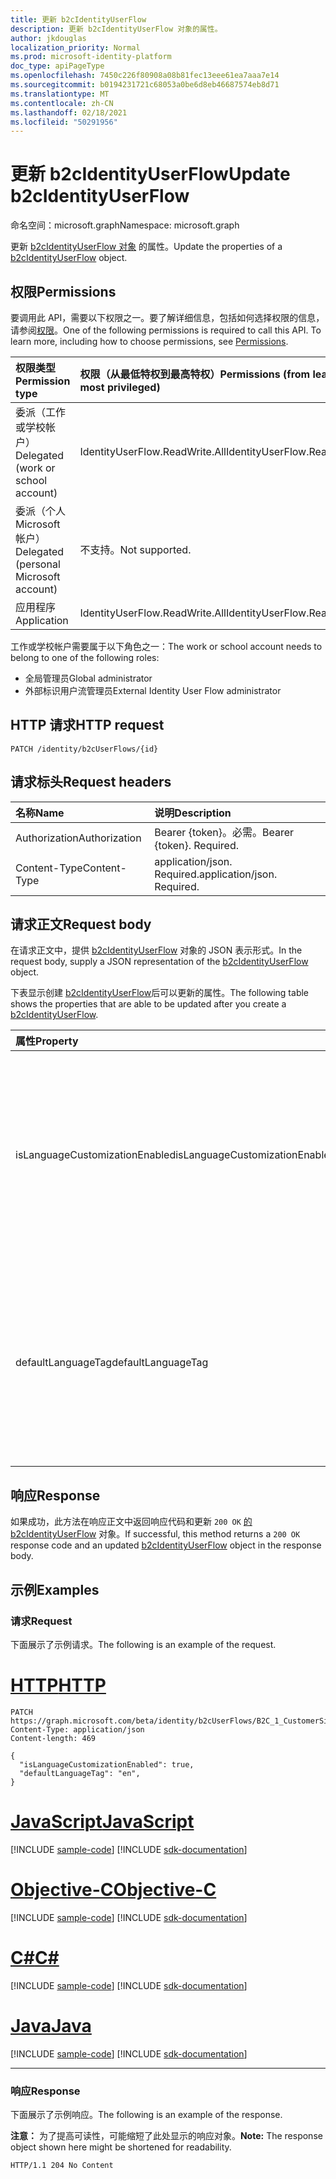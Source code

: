 ```yaml
---
title: 更新 b2cIdentityUserFlow
description: 更新 b2cIdentityUserFlow 对象的属性。
author: jkdouglas
localization_priority: Normal
ms.prod: microsoft-identity-platform
doc_type: apiPageType
ms.openlocfilehash: 7450c226f80908a08b81fec13eee61ea7aaa7e14
ms.sourcegitcommit: b0194231721c68053a0be6d8eb46687574eb8d71
ms.translationtype: MT
ms.contentlocale: zh-CN
ms.lasthandoff: 02/18/2021
ms.locfileid: "50291956"
---
```

# <a name="update-b2cidentityuserflow"></a><span data-ttu-id="abe4e-103">更新 b2cIdentityUserFlow</span><span class="sxs-lookup"><span data-stu-id="abe4e-103">Update b2cIdentityUserFlow</span></span>

<span data-ttu-id="abe4e-104">命名空间：microsoft.graph</span><span class="sxs-lookup"><span data-stu-id="abe4e-104">Namespace: microsoft.graph</span></span>

<span data-ttu-id="abe4e-105">更新 [b2cIdentityUserFlow 对象](../resources/b2cidentityuserflow.md) 的属性。</span><span class="sxs-lookup"><span data-stu-id="abe4e-105">Update the properties of a [b2cIdentityUserFlow](../resources/b2cidentityuserflow.md) object.</span></span>

## <a name="permissions"></a><span data-ttu-id="abe4e-106">权限</span><span class="sxs-lookup"><span data-stu-id="abe4e-106">Permissions</span></span>

<span data-ttu-id="abe4e-p101">要调用此 API，需要以下权限之一。要了解详细信息，包括如何选择权限的信息，请参阅[权限](/graph/permissions-reference)。</span><span class="sxs-lookup"><span data-stu-id="abe4e-p101">One of the following permissions is required to call this API. To learn more, including how to choose permissions, see [Permissions](/graph/permissions-reference).</span></span>

|<span data-ttu-id="abe4e-109">权限类型</span><span class="sxs-lookup"><span data-stu-id="abe4e-109">Permission type</span></span>      | <span data-ttu-id="abe4e-110">权限（从最低特权到最高特权）</span><span class="sxs-lookup"><span data-stu-id="abe4e-110">Permissions (from least to most privileged)</span></span>              |
|:--------------------|:---------------------------------------------------------|
|<span data-ttu-id="abe4e-111">委派（工作或学校帐户）</span><span class="sxs-lookup"><span data-stu-id="abe4e-111">Delegated (work or school account)</span></span>|<span data-ttu-id="abe4e-112">IdentityUserFlow.ReadWrite.All</span><span class="sxs-lookup"><span data-stu-id="abe4e-112">IdentityUserFlow.ReadWrite.All</span></span>|
|<span data-ttu-id="abe4e-113">委派（个人 Microsoft 帐户）</span><span class="sxs-lookup"><span data-stu-id="abe4e-113">Delegated (personal Microsoft account)</span></span>| <span data-ttu-id="abe4e-114">不支持。</span><span class="sxs-lookup"><span data-stu-id="abe4e-114">Not supported.</span></span>|
|<span data-ttu-id="abe4e-115">应用程序</span><span class="sxs-lookup"><span data-stu-id="abe4e-115">Application</span></span>|<span data-ttu-id="abe4e-116">IdentityUserFlow.ReadWrite.All</span><span class="sxs-lookup"><span data-stu-id="abe4e-116">IdentityUserFlow.ReadWrite.All</span></span>|

<span data-ttu-id="abe4e-117">工作或学校帐户需要属于以下角色之一：</span><span class="sxs-lookup"><span data-stu-id="abe4e-117">The work or school account needs to belong to one of the following roles:</span></span>

* <span data-ttu-id="abe4e-118">全局管理员</span><span class="sxs-lookup"><span data-stu-id="abe4e-118">Global administrator</span></span>
* <span data-ttu-id="abe4e-119">外部标识用户流管理员</span><span class="sxs-lookup"><span data-stu-id="abe4e-119">External Identity User Flow administrator</span></span>

## <a name="http-request"></a><span data-ttu-id="abe4e-120">HTTP 请求</span><span class="sxs-lookup"><span data-stu-id="abe4e-120">HTTP request</span></span>

<!-- {
  "blockType": "ignored"
}
-->

``` http
PATCH /identity/b2cUserFlows/{id}
```

## <a name="request-headers"></a><span data-ttu-id="abe4e-121">请求标头</span><span class="sxs-lookup"><span data-stu-id="abe4e-121">Request headers</span></span>

|<span data-ttu-id="abe4e-122">名称</span><span class="sxs-lookup"><span data-stu-id="abe4e-122">Name</span></span>|<span data-ttu-id="abe4e-123">说明</span><span class="sxs-lookup"><span data-stu-id="abe4e-123">Description</span></span>|
|:---|:---|
|<span data-ttu-id="abe4e-124">Authorization</span><span class="sxs-lookup"><span data-stu-id="abe4e-124">Authorization</span></span>|<span data-ttu-id="abe4e-p102">Bearer {token}。必需。</span><span class="sxs-lookup"><span data-stu-id="abe4e-p102">Bearer {token}. Required.</span></span>|
|<span data-ttu-id="abe4e-127">Content-Type</span><span class="sxs-lookup"><span data-stu-id="abe4e-127">Content-Type</span></span>|<span data-ttu-id="abe4e-p103">application/json. Required.</span><span class="sxs-lookup"><span data-stu-id="abe4e-p103">application/json. Required.</span></span>|

## <a name="request-body"></a><span data-ttu-id="abe4e-130">请求正文</span><span class="sxs-lookup"><span data-stu-id="abe4e-130">Request body</span></span>

<span data-ttu-id="abe4e-131">在请求正文中，提供 [b2cIdentityUserFlow](../resources/b2cidentityuserflow.md) 对象的 JSON 表示形式。</span><span class="sxs-lookup"><span data-stu-id="abe4e-131">In the request body, supply a JSON representation of the [b2cIdentityUserFlow](../resources/b2cidentityuserflow.md) object.</span></span>

<span data-ttu-id="abe4e-132">下表显示创建 [b2cIdentityUserFlow](../resources/b2cidentityuserflow.md)后可以更新的属性。</span><span class="sxs-lookup"><span data-stu-id="abe4e-132">The following table shows the properties that are able to be updated after you create a [b2cIdentityUserFlow](../resources/b2cidentityuserflow.md).</span></span>

|<span data-ttu-id="abe4e-133">属性</span><span class="sxs-lookup"><span data-stu-id="abe4e-133">Property</span></span>|<span data-ttu-id="abe4e-134">类型</span><span class="sxs-lookup"><span data-stu-id="abe4e-134">Type</span></span>|<span data-ttu-id="abe4e-135">说明</span><span class="sxs-lookup"><span data-stu-id="abe4e-135">Description</span></span>|
|:---|:---|:---|
|<span data-ttu-id="abe4e-136">isLanguageCustomizationEnabled</span><span class="sxs-lookup"><span data-stu-id="abe4e-136">isLanguageCustomizationEnabled</span></span>|<span data-ttu-id="abe4e-137">Boolean</span><span class="sxs-lookup"><span data-stu-id="abe4e-137">Boolean</span></span>|<span data-ttu-id="abe4e-138">此属性决定语言自定义是否在 B2C 用户流中启用。</span><span class="sxs-lookup"><span data-stu-id="abe4e-138">The property that determines whether language customization is enabled within the B2C user flow.</span></span> <span data-ttu-id="abe4e-139">默认情况下，语言自定义不会在 B2C 用户流中启用。</span><span class="sxs-lookup"><span data-stu-id="abe4e-139">Language customization is not enabled by default for B2C user flows.</span></span>|
|<span data-ttu-id="abe4e-140">defaultLanguageTag</span><span class="sxs-lookup"><span data-stu-id="abe4e-140">defaultLanguageTag</span></span>|<span data-ttu-id="abe4e-141">String</span><span class="sxs-lookup"><span data-stu-id="abe4e-141">String</span></span>|<span data-ttu-id="abe4e-142">指示在请求中没有指定 `ui_locale` 标签时使用的 b2cIdentityUserFlow 的默认语言。</span><span class="sxs-lookup"><span data-stu-id="abe4e-142">Indicates the default language of the b2cIdentityUserFlow that is used when no `ui_locale` tag is specified in the request.</span></span> <span data-ttu-id="abe4e-143">此字段符合 [RFC 5646](https://tools.ietf.org/html/rfc5646)。</span><span class="sxs-lookup"><span data-stu-id="abe4e-143">This field is [RFC 5646](https://tools.ietf.org/html/rfc5646) compliant.</span></span>|

## <a name="response"></a><span data-ttu-id="abe4e-144">响应</span><span class="sxs-lookup"><span data-stu-id="abe4e-144">Response</span></span>

<span data-ttu-id="abe4e-145">如果成功，此方法在响应正文中返回响应代码和更新 `200 OK` [的 b2cIdentityUserFlow](../resources/b2cidentityuserflow.md) 对象。</span><span class="sxs-lookup"><span data-stu-id="abe4e-145">If successful, this method returns a `200 OK` response code and an updated [b2cIdentityUserFlow](../resources/b2cidentityuserflow.md) object in the response body.</span></span>

## <a name="examples"></a><span data-ttu-id="abe4e-146">示例</span><span class="sxs-lookup"><span data-stu-id="abe4e-146">Examples</span></span>

### <a name="request"></a><span data-ttu-id="abe4e-147">请求</span><span class="sxs-lookup"><span data-stu-id="abe4e-147">Request</span></span>

<span data-ttu-id="abe4e-148">下面展示了示例请求。</span><span class="sxs-lookup"><span data-stu-id="abe4e-148">The following is an example of the request.</span></span>


# <a name="http"></a>[<span data-ttu-id="abe4e-149">HTTP</span><span class="sxs-lookup"><span data-stu-id="abe4e-149">HTTP</span></span>](#tab/http)
<!-- {
  "blockType": "request",
  "name": "update_b2cidentityuserflow"
}
-->

``` http
PATCH https://graph.microsoft.com/beta/identity/b2cUserFlows/B2C_1_CustomerSignUp
Content-Type: application/json
Content-length: 469

{
  "isLanguageCustomizationEnabled": true,
  "defaultLanguageTag": "en",
}
```
# <a name="javascript"></a>[<span data-ttu-id="abe4e-150">JavaScript</span><span class="sxs-lookup"><span data-stu-id="abe4e-150">JavaScript</span></span>](#tab/javascript)
[!INCLUDE [sample-code](../includes/snippets/javascript/update-b2cidentityuserflow-javascript-snippets.md)]
[!INCLUDE [sdk-documentation](../includes/snippets/snippets-sdk-documentation-link.md)]

# <a name="objective-c"></a>[<span data-ttu-id="abe4e-151">Objective-C</span><span class="sxs-lookup"><span data-stu-id="abe4e-151">Objective-C</span></span>](#tab/objc)
[!INCLUDE [sample-code](../includes/snippets/objc/update-b2cidentityuserflow-objc-snippets.md)]
[!INCLUDE [sdk-documentation](../includes/snippets/snippets-sdk-documentation-link.md)]

# <a name="c"></a>[<span data-ttu-id="abe4e-152">C#</span><span class="sxs-lookup"><span data-stu-id="abe4e-152">C#</span></span>](#tab/csharp)
[!INCLUDE [sample-code](../includes/snippets/csharp/update-b2cidentityuserflow-csharp-snippets.md)]
[!INCLUDE [sdk-documentation](../includes/snippets/snippets-sdk-documentation-link.md)]

# <a name="java"></a>[<span data-ttu-id="abe4e-153">Java</span><span class="sxs-lookup"><span data-stu-id="abe4e-153">Java</span></span>](#tab/java)
[!INCLUDE [sample-code](../includes/snippets/java/update-b2cidentityuserflow-java-snippets.md)]
[!INCLUDE [sdk-documentation](../includes/snippets/snippets-sdk-documentation-link.md)]

---


### <a name="response"></a><span data-ttu-id="abe4e-154">响应</span><span class="sxs-lookup"><span data-stu-id="abe4e-154">Response</span></span>

<span data-ttu-id="abe4e-155">下面展示了示例响应。</span><span class="sxs-lookup"><span data-stu-id="abe4e-155">The following is an example of the response.</span></span>

<span data-ttu-id="abe4e-156">**注意：** 为了提高可读性，可能缩短了此处显示的响应对象。</span><span class="sxs-lookup"><span data-stu-id="abe4e-156">**Note:** The response object shown here might be shortened for readability.</span></span>
<!-- {
  "blockType": "response",
  "truncated": true,
}
-->

``` http
HTTP/1.1 204 No Content
```

<!-- {
  "type": "#page.annotation",
  "description": "Create b2CUserFlow",
  "keywords": "",
  "section": "documentation",
  "tocPath": "",
  "suppressions": [
  ]
}-->
